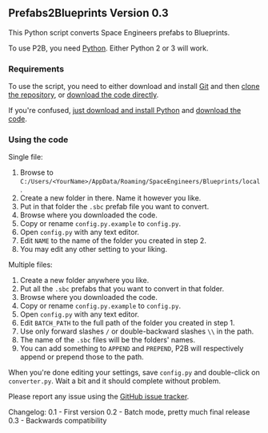 ## Prefabs2Blueprints Version 0.3

This Python script converts Space Engineers prefabs to Blueprints.

To use P2B, you need [Python][0]. Either Python 2 or 3 will work.

### Requirements

To use the script, you need to either download and install [Git][1] and then [clone the repository][2], or [download the code directly][3].

If you're confused, [just download and install Python][0] and [download the code][3].

### Using the code

Single file:

1. Browse to `C:/Users/<YourName>/AppData/Roaming/SpaceEngineers/Blueprints/local`.
2. Create a new folder in there. Name it however you like.
3. Put in that folder the `.sbc` prefab file you want to convert.
4. Browse where you downloaded the code.
5. Copy or rename `config.py.example` to `config.py`.
6. Open `config.py` with any text editor.
7. Edit `NAME` to the name of the folder you created in step 2.
8. You may edit any other setting to your liking.

Multiple files:

1. Create a new folder anywhere you like.
2. Put all the `.sbc` prefabs that you want to convert in that folder.
3. Browse where you downloaded the code.
4. Copy or rename `config.py.example` to `config.py`.
5. Open `config.py` with any text editor.
6. Edit `BATCH_PATH` to the full path of the folder you created in step 1.
7. Use only forward slashes `/` or double-backward slashes `\\` in the path.
8. The name of the `.sbc` files will be the folders' names.
9. You can add something to `APPEND` and `PREPEND`, P2B will respectively append or prepend those to the path.

When you're done editing your settings, save `config.py` and double-click on `converter.py`.
Wait a bit and it should complete without problem.

Please report any issue using the [GitHub issue tracker][4].

Changelog:
0.1 - First version
0.2 - Batch mode, pretty much final release
0.3 - Backwards compatibility

[0]: https://www.python.org/ftp/python/3.4.2/python-3.4.2.msi
[1]: http://git-scm.com/download/win
[2]: github-windows://openRepo/https://github.com/Vgr255/Prefabs2Blueprints
[3]: https://github.com/Vgr255/Prefabs2Blueprints/archive/master.zip
[4]: https://github.com/Vgr255/Prefabs2Blueprints/issues
